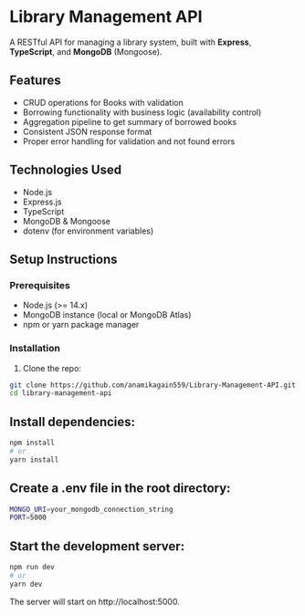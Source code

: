 
#  Library Management API

A RESTful API for managing a library system, built with **Express**, **TypeScript**, and **MongoDB** (Mongoose).



## Features

- CRUD operations for Books with validation
- Borrowing functionality with business logic (availability control)
- Aggregation pipeline to get summary of borrowed books
- Consistent JSON response format
- Proper error handling for validation and not found errors

## Technologies Used

- Node.js
- Express.js
- TypeScript
- MongoDB & Mongoose
- dotenv (for environment variables)


## Setup Instructions

### Prerequisites

- Node.js (>= 14.x)
- MongoDB instance (local or MongoDB Atlas)
- npm or yarn package manager


### Installation

1. Clone the repo:

```bash
git clone https://github.com/anamikagain559/Library-Management-API.git
cd library-management-api

```




## Install dependencies:
```bash
npm install
# or
yarn install

```

## Create a .env file in the root directory:


```bash
MONGO_URI=your_mongodb_connection_string
PORT=5000

```


## Start the development server:


```bash
npm run dev
# or
yarn dev

```

The server will start on http://localhost:5000.

    